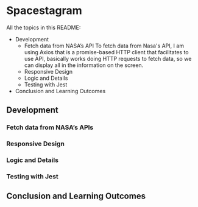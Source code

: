 # Spacestagram

All the topics in this README:
* Development
  * Fetch data from NASA’s API
To fetch data from Nasa's API, I am using Axios that is a promise-based HTTP client that facilitates to use API, basically works doing HTTP requests to fetch data, so we can display all in the information on the screen.
  * Responsive Design
  * Logic and Details
  * Testing with Jest
* Conclusion and Learning Outcomes

## Development

### Fetch data from NASA’s APIs
### Responsive Design
### Logic and Details
### Testing with Jest

## Conclusion and Learning Outcomes
